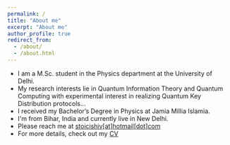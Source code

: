 ```yaml
---
permalink: /
title: "About me"
excerpt: "About me"
author_profile: true
redirect_from: 
  - /about/
  - /about.html
---
```


* I am a M.Sc. student in the Physics department at the University of Delhi.
* My research interests lie in Quantum Information Theory and Quantum Computing with experimental interest in realizing Quantum Key Distribution protocols...
* I received my Bachelor’s Degree in Physics at Jamia Millia Islamia. 
* I'm from Bihar, India and currently live in New Delhi.
* Please reach me at <a href = "mailto: stoicishiv@hotmail.com">stoicishiv[at]hotmail[dot]com</a>
* For more details, check out my [CV](https://stoicodin.github.io/files/resume_17_10.pdf)